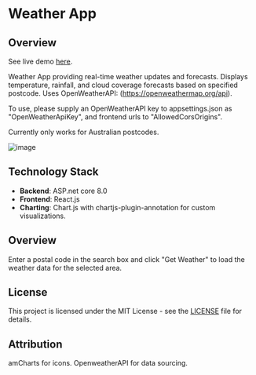 # Weather App

## Overview
See live demo [here](https://weathernowau.azurewebsites.net/).

Weather App providing real-time weather updates and forecasts. Displays temperature, rainfall, and cloud coverage forecasts based on specified postcode. Uses OpenWeatherAPI: (https://openweathermap.org/api).

To use, please supply an OpenWeatherAPI key to appsettings.json as "OpenWeatherApiKey", and frontend urls to "AllowedCorsOrigins".

Currently only works for Australian postcodes.

![image](https://github.com/nvekmauvia/WeatherApp/assets/11085634/a06cf7cf-4723-47da-942b-89524ea2a35d)

## Technology Stack

- **Backend**: ASP.net core 8.0
- **Frontend**: React.js
- **Charting**: Chart.js with chartjs-plugin-annotation for custom visualizations.

## Overview

Enter a postal code in the search box and click "Get Weather" to load the weather data for the selected area.

## License

This project is licensed under the MIT License - see the [LICENSE](LICENSE.txt) file for details.

## Attribution

amCharts for icons.
OpenweatherAPI for data sourcing.
